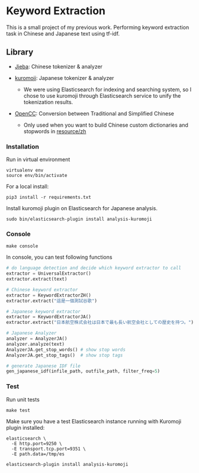 # Keyword Extraction

This is a small project of my previous work. Performing keyword extraction task in Chinese and Japanese text using tf-idf.

## Library

* [Jieba](https://github.com/fxsjy/jieba): Chinese tokenizer & analyzer

* [kuromoji](https://www.elastic.co/guide/en/elasticsearch/plugins/current/analysis-kuromoji.html): Japanese tokenizer & analyzer
  * We were using Elasticsearch for indexing and searching system, so I chose to use kuromoji through Elasticsearch service to unify the tokenization results.

* [OpenCC](https://github.com/BYVoid/OpenCC): Conversion between Traditional and Simplified Chinese
  * Only used when you want to build Chinese custom dictionaries and stopwords in [resource/zh](resource/zh)


### Installation

Run in virtual environment
```shell
virtualenv env
source env/bin/activate
```

For a local install:
```shell
pip3 install -r requirements.txt
```

Install kuromoji plugin on Elasticsearch for Japanese analysis.
```shell
sudo bin/elasticsearch-plugin install analysis-kuromoji
```


### Console

```shell
make console
```

In console, you can test following functions
```python
# do language detection and decide which keyword extractor to call
extractor = UniversalExtractor()
extractor.extract(text)

# Chinese keyword extractor
extractor = KeywordExtractorZH()
extractor.extract("這是一個測試谷歌")

# Japanese keyword extractor
extractor = KeywordExtractorJA()
extractor.extract("日本航空株式会社は日本で最も長い航空会社としての歴史を持つ。")

# Japanese Analyzer
analyzer = AnalyzerJA()
analyzer.analyze(text)
AnalyzerJA.get_stop_words() # show stop words
AnalyzerJA.get_stop_tags()  # show stop tags

# generate Japanese IDF file
gen_japanese_idf(infile_path, outfile_path, filter_freq=5)
```


### Test

Run unit tests
```shell
make test
```

Make sure you have a test Elasticsearch instance running with Kuromoji plugin installed:

```shell
elasticsearch \
  -E http.port=9250 \
  -E transport.tcp.port=9351 \
  -E path.data=/tmp/es
```

```shell
elasticsearch-plugin install analysis-kuromoji
```
